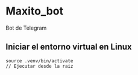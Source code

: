 # Maxito_bot
Bot de Telegram 

## Iniciar el entorno virtual en Linux

```
source .venv/bin/activate
// Ejecutar desde la raiz

